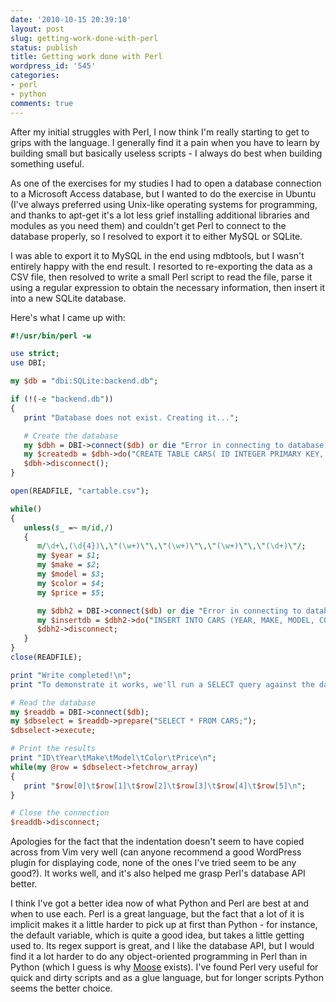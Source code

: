 ```yaml
---
date: '2010-10-15 20:39:10'
layout: post
slug: getting-work-done-with-perl
status: publish
title: Getting work done with Perl
wordpress_id: '545'
categories:
- perl
- python
comments: true
---
```


After my initial struggles with Perl, I now think I'm really starting to get to grips with the language. I generally find it a pain when you have to learn by building small but basically useless scripts - I always do best when building something useful.

As one of the exercises for my studies I had to open a database connection to a Microsoft Access database, but I wanted to do the exercise in Ubuntu (I've always preferred using Unix-like operating systems for programming, and thanks to apt-get it's a lot less grief installing additional libraries and modules as you need them) and couldn't get Perl to connect to the database properly, so I resolved to export it to either MySQL or SQLite.

I was able to export it to MySQL in the end using mdbtools, but I wasn't entirely happy with the end result. I resorted to re-exporting the data as a CSV file, then resolved to write a small Perl script to read the file, parse it using a regular expression to obtain the necessary information, then insert it into a new SQLite database.

Here's what I came up with:

```perl
#!/usr/bin/perl -w

use strict;
use DBI;

my $db = "dbi:SQLite:backend.db";

if (!(-e "backend.db"))
{
   print "Database does not exist. Creating it...";

   # Create the database
   my $dbh = DBI->connect($db) or die "Error in connecting to database! $DBI::errstr";
   my $createdb = $dbh->do("CREATE TABLE CARS( ID INTEGER PRIMARY KEY, YEAR INTEGER, MAKE VARCHAR(30), MODEL VARCHAR(30), COLOR VARCHAR(30), PRICE INTEGER);");
   $dbh->disconnect();
}

open(READFILE, "cartable.csv");

while()
{
   unless($_ =~ m/id,/)
   {
      m/\d+\,(\d{4})\,\"(\w+)\"\,\"(\w+)\"\,\"(\w+)\"\,\"(\d+)\"/;
      my $year = $1;
      my $make = $2;
      my $model = $3;
      my $color = $4;
      my $price = $5;

      my $dbh2 = DBI->connect($db) or die "Error in connecting to database! $DBI::errstr";
      my $insertdb = $dbh2->do("INSERT INTO CARS (YEAR, MAKE, MODEL, COLOR, PRICE) VALUES (\"$year\", \"$make\", \"$model\", \"$color\", \"$price\");");
      $dbh2->disconnect;
   }
}
close(READFILE);

print "Write completed!\n";
print "To demonstrate it works, we'll run a SELECT query against the database...\n";

# Read the database
my $readdb = DBI->connect($db);
my $dbselect = $readdb->prepare("SELECT * FROM CARS;");
$dbselect->execute;

# Print the results
print "ID\tYear\tMake\tModel\tColor\tPrice\n";
while(my @row = $dbselect->fetchrow_array)
{
   print "$row[0]\t$row[1]\t$row[2]\t$row[3]\t$row[4]\t$row[5]\n";
}

# Close the connection
$readdb->disconnect;
```

Apologies for the fact that the indentation doesn't seem to have copied across from Vim very well (can anyone recommend a good WordPress plugin for displaying code, none of the ones I've tried seem to be any good?). It works well, and it's also helped me grasp Perl's database API better.

I think I've got a better idea now of what Python and Perl are best at and when to use each. Perl is a great language, but the fact that a lot of it is implicit makes it a little harder to pick up at first than Python - for instance, the default variable, which is quite a good idea, but takes a little getting used to. Its regex support is great, and I like the database API, but I would find it a lot harder to do any object-oriented programming in Perl than in Python (which I guess is why [Moose](http://www.iinteractive.com/moose/) exists). I've found Perl very useful for quick and dirty scripts and as a glue language, but for longer scripts Python seems the better choice.
